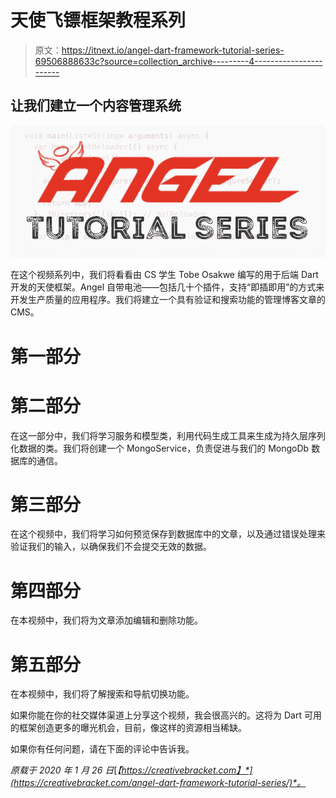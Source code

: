 # 天使飞镖框架教程系列

> 原文：<https://itnext.io/angel-dart-framework-tutorial-series-69506888633c?source=collection_archive---------4----------------------->

## 让我们建立一个内容管理系统

![](img/7cff8f00bde3467cd528f4fb8db9238d.png)

在这个视频系列中，我们将看看由 CS 学生 Tobe Osakwe 编写的用于后端 Dart 开发的天使框架。Angel 自带电池——包括几十个插件，支持“即插即用”的方式来开发生产质量的应用程序。我们将建立一个具有验证和搜索功能的管理博客文章的 CMS。

# 第一部分

# 第二部分

在这一部分中，我们将学习服务和模型类，利用代码生成工具来生成为持久层序列化数据的类。我们将创建一个 MongoService，负责促进与我们的 MongoDb 数据库的通信。

# 第三部分

在这个视频中，我们将学习如何预览保存到数据库中的文章，以及通过错误处理来验证我们的输入，以确保我们不会提交无效的数据。

# 第四部分

在本视频中，我们将为文章添加编辑和删除功能。

# 第五部分

在本视频中，我们将了解搜索和导航切换功能。

如果你能在你的社交媒体渠道上分享这个视频，我会很高兴的。这将为 Dart 可用的框架创造更多的曝光机会，目前，像这样的资源相当稀缺。

如果你有任何问题，请在下面的评论中告诉我。

*原载于 2020 年 1 月 26 日*[*【https://creativebracket.com】*](https://creativebracket.com/angel-dart-framework-tutorial-series/)*。*
